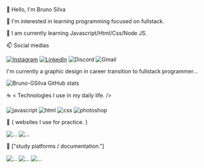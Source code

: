 👋 Hello, I'm Bruno Silva 

👀 I'm interested in learning programming focused on fullstack.

🌱 I am currently learning Javascript/Html/Css/Node JS.

📫 Social medias

[![Instagram](https://img.shields.io/badge/Instagram-%23E4405F.svg?style=for-the-badge&logo=Instagram&logoColor=white)](https://www.instagram.com/bruno_gsilva22/)
[![LinkedIn](https://img.shields.io/badge/linkedin-%230077B5.svg?style=for-the-badge&logo=linkedin&logoColor=white)](https://www.linkedin.com/in/bruno-gomes-061786255/)
![Discord](https://img.shields.io/badge/Discord-%235865F2.svg?style=for-the-badge&logo=discord&logoColor=white)
![Gmail](https://img.shields.io/badge/Gmail-D14836?style=for-the-badge&logo=gmail&logoColor=white)

I'm currently a graphic design in career transition to fullstack programmer...

![Bruno-GSilva GitHub stats](https://github-readme-stats.vercel.app/api?username=Bruno-GSilva&show_icons=true&theme=tokyonight&count_private=true)

:coffee: < Technologies I use in my daily life. />

<div style="display: inline-block">
  <img align="center" alt="javascript" src="https://img.shields.io/badge/javascript-%23323330.svg?style=for-the-badge&logo=javascript&logoColor=%23F7DF1E"/>
  <img align="center" alt="html" src="https://img.shields.io/badge/html5-%23E34F26.svg?style=for-the-badge&logo=html5&logoColor=white"/>
  <img align="center" alt="css" src="https://img.shields.io/badge/css3-%231572B6.svg?style=for-the-badge&logo=css3&logoColor=white"/>
  <img align="center" alt="photoshop" src="https://img.shields.io/badge/adobe%20photoshop-%2331A8FF.svg?style=for-the-badge&logo=adobe%20photoshop&logoColor=white"/>
</div></br>

:star_struck: { websites I use for practice. }

<div style="display: inline-block">
  <img align="center" alt="..." src="https://img.shields.io/badge/Freecodecamp-%23123.svg?&style=for-the-badge&logo=freecodecamp&logoColor=green"/>
  <img align="center" alt="..." src="https://img.shields.io/badge/LeetCode-000000?style=for-the-badge&logo=LeetCode&logoColor=#d16c06"/>
</div></br>

:smiling_face_with_three_hearts: ["study platforms / documentation."]
<div style="display: inline-block">
  <img align="center" alt="..." src="https://img.shields.io/badge/-Stackoverflow-FE7A16?style=for-the-badge&logo=stack-overflow&logoColor=white"/>
  <img align="center" alt="..." src="https://img.shields.io/badge/MDN_Web_Docs-black?style=for-the-badge&logo=mdnwebdocs&logoColor=white"/>
  <img align="center" alt="..." src="https://img.shields.io/badge/Udemy-A435F0?style=for-the-badge&logo=Udemy&logoColor=white"/>
</div></br>
